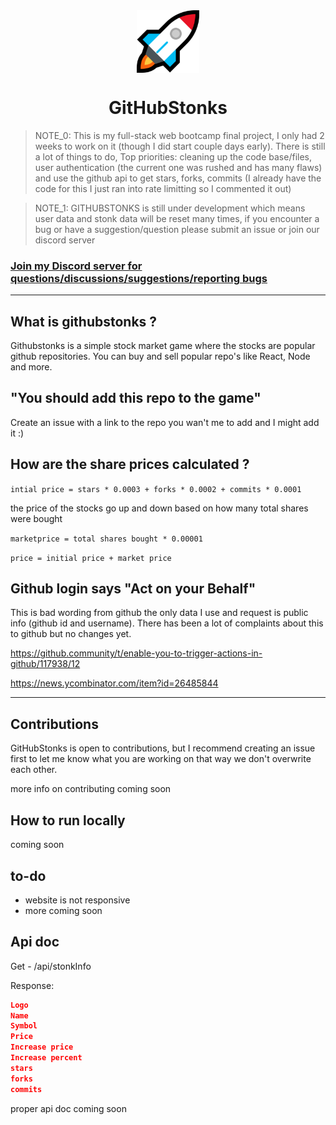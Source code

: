 <div align="center">
<img align="center" width="100" height="100" src="client/public/ghs.png">
<h1>GitHubStonks</h1>
</div>

> NOTE_0: This is my full-stack web bootcamp final project, I only had 2 weeks to work on it (though I did start couple days early). There is still a lot of things to do, Top priorities: cleaning up the code base/files, user authentication (the current one was rushed and has many flaws) and use the github api to get stars, forks, commits (I already have the code for this I just ran into rate limitting so I commented it out)

> NOTE_1: GITHUBSTONKS is still under development which means user data and stonk data will be reset many times, if you encounter a bug or have a suggestion/question please submit an issue or join our discord server

### [Join my Discord server for questions/discussions/suggestions/reporting bugs](https://discord.gg/n7uR5CbM2u)

---

## What is githubstonks ?

Githubstonks is a simple stock market game where the stocks are popular github repositories. You can buy and sell popular repo's like React, Node and more.

## "You should add this repo to the game"

Create an issue with a link to the repo you wan't me to add and I might add it :)

## How are the share prices calculated ?

`intial price = stars * 0.0003 + forks * 0.0002 + commits * 0.0001`

the price of the stocks go up and down based on how many total shares were bought

`marketprice = total shares bought * 0.00001`

`price = initial price + market price`

## Github login says "Act on your Behalf"

This is bad wording from github the only data I use and request is public info (github id and username). There has been a lot of complaints about this to github but no changes yet.

<https://github.community/t/enable-you-to-trigger-actions-in-github/117938/12>

<https://news.ycombinator.com/item?id=26485844>

---

## Contributions

GitHubStonks is open to contributions, but I recommend creating an issue first to let me know what you are working on that way we don't overwrite each other.

more info on contributing coming soon

## How to run locally

coming soon

## to-do

-   website is not responsive
-   more coming soon

## Api doc

Get - /api/stonkInfo

Response:

```json
Logo
Name
Symbol
Price
Increase price
Increase percent
stars
forks
commits
```

proper api doc coming soon
